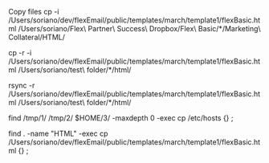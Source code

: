 Copy files
cp -i /Users/soriano/dev/flexEmail/public/templates/march/template1/flexBasic.html /Users/soriano/Flex\ Partner\ Success\ Dropbox/Flex\ Basic/*/Marketing\ Collateral/HTML/

cp -r -i /Users/soriano/dev/flexEmail/public/templates/march/template1/flexBasic.html /Users/soriano/test\ folder/*/html/

rsync -r /Users/soriano/dev/flexEmail/public/templates/march/template1/flexBasic.html /Users/soriano/test\ folder/*/html/ 

find /tmp/1/ /tmp/2/ $HOME/3/ -maxdepth 0 -exec cp /etc/hosts {} \;

find . -name "HTML" -exec cp /Users/soriano/dev/flexEmail/public/templates/march/template1/flexBasic.html {} \;